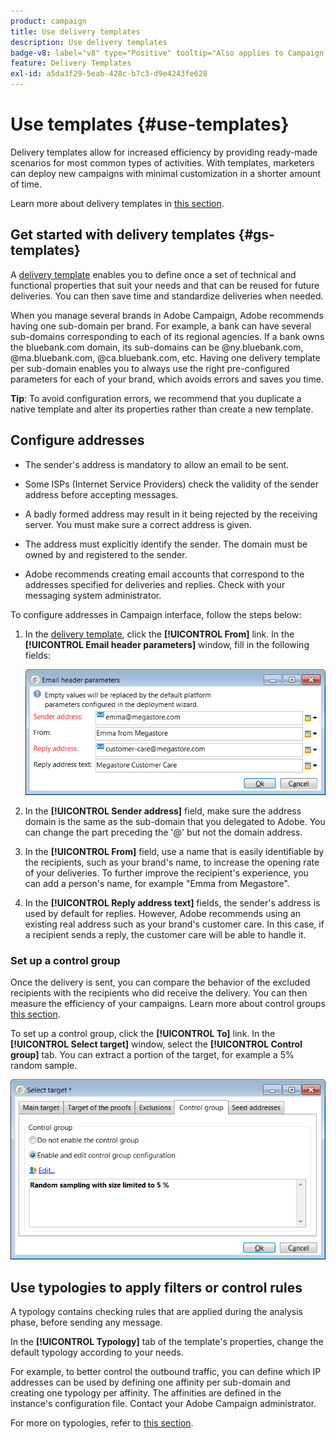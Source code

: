 ```yaml
---
product: campaign
title: Use delivery templates
description: Use delivery templates
badge-v8: label="v8" type="Positive" tooltip="Also applies to Campaign v8"
feature: Delivery Templates
exl-id: a5da3f29-5eab-428c-b7c3-d9e4243fe628
---
```

# Use templates {#use-templates}

 

Delivery templates allow for increased efficiency by providing ready-made scenarios for most common types of activities. With templates, marketers can deploy new campaigns with minimal customization in a shorter amount of time.

Learn more about delivery templates in [this section](creating-a-delivery-template.md).

## Get started with delivery templates {#gs-templates}

A [delivery template](creating-a-delivery-template.md) enables you to define once a set of technical and functional properties that suit your needs and that can be reused for future deliveries. You can then save time and standardize deliveries when needed.

When you manage several brands in Adobe Campaign, Adobe recommends having one sub-domain per brand. For example, a bank can have several sub-domains corresponding to each of its regional agencies. If a bank owns the bluebank.com domain, its sub-domains can be @ny.bluebank.com, @ma.bluebank.com, @ca.bluebank.com, etc. Having one delivery template per sub-domain enables you to always use the right pre-configured parameters for each of your brand, which avoids errors and saves you time.

**Tip**:  To avoid configuration errors, we recommend that you duplicate a native template and alter its properties rather than create a new template.

## Configure addresses

* The sender's address is mandatory to allow an email to be sent.

* Some ISPs (Internet Service Providers) check the validity of the sender address before accepting messages. 

* A badly formed address may result in it being rejected by the receiving server. You must make sure a correct address is given.

* The address must explicitly identify the sender. The domain must be owned by and registered to the sender.

* Adobe recommends creating email accounts that correspond to the addresses specified for deliveries and replies. Check with your messaging system administrator.

To configure addresses in Campaign interface, follow the steps below:

1. In the [delivery template](creating-a-delivery-template.md), click the **[!UICONTROL From]** link. In the **[!UICONTROL Email header parameters]** window, fill in the following fields:

    ![](assets/d_best_practices_email_header.png)

1. In the **[!UICONTROL Sender address]** field, make sure the address domain is the same as the sub-domain that you delegated to Adobe. You can change the part preceding the '@' but not the domain address.

1. In the **[!UICONTROL From]** field, use a name that is easily identifiable by the recipients, such as your brand's name, to increase the opening rate of your deliveries. To further improve the recipient's experience, you can add a person's name, for example "Emma from Megastore".

1. In the **[!UICONTROL Reply address text]** fields, the sender's address is used by default for replies. However, Adobe recommends using an existing real address such as your brand's customer care. In this case, if a recipient sends a reply, the customer care will be able to handle it.

### Set up a control group

Once the delivery is sent, you can compare the behavior of the excluded recipients with the recipients who did receive the delivery. You can then measure the efficiency of your campaigns. Learn more about control groups [this section](../../campaign/using/marketing-campaign-deliveries.md#defining-a-control-group).

To set up a control group, click the **[!UICONTROL To]** link. In the **[!UICONTROL Select target]** window, select the **[!UICONTROL Control group]** tab. You can extract a portion of the target, for example a 5% random sample.

   ![](assets/d_best_practices_control_group.png)

## Use typologies to apply filters or control rules

A typology contains checking rules that are applied during the analysis phase, before sending any message.

In the **[!UICONTROL Typology]** tab of the template's properties, change the default typology according to your needs.

For example, to better control the outbound traffic, you can define which IP addresses can be used by defining one affinity per sub-domain and creating one typology per affinity. The affinities are defined in the instance's configuration file. Contact your Adobe Campaign administrator.

For more on typologies, refer to [this section](../../campaign-opt/using/about-campaign-typologies.md).
